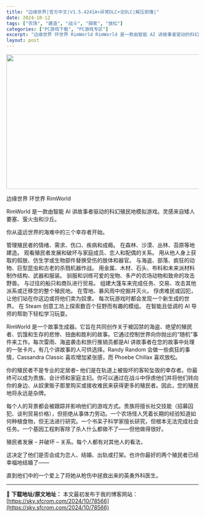 ```yaml
---
title: "边缘世界|官方中文|V1.5.4241A+异常DLC+全DLC|解压即撸|"
date: 2024-10-12
tags: ["农场", "建造", "战斗", "探索", "放松"]
categories: ["PC游戏下载", "PC游戏专区"]
excerpt: "边缘世界 环世界 RimWorld RimWorld 是一款由智能 AI 讲故事者驱动的科幻殖民地模拟游戏。灵感来自矮人要塞、萤火虫和沙丘。 你从遥远世界的海难中的三个幸存者开始。 管理殖民者的情绪、需求、伤口、疾病和成瘾。 在森林、沙漠、丛林、苔原等地建造。 观看殖民者发展和破坏与家庭成员、恋人和&hellip;"
layout: post
---
```


<img class="aligncenter size-full wp-image-78576" src="https://sky.sfcrom.com/wp-content/uploads/2024/10/2024101215123780.webp" alt="" width="616" height="353" />

边缘世界 环世界 RimWorld

RimWorld 是一款由智能 AI 讲故事者驱动的科幻殖民地模拟游戏。灵感来自矮人要塞、萤火虫和沙丘。

你从遥远世界的海难中的三个幸存者开始。

管理殖民者的情绪、需求、伤口、疾病和成瘾。
在森林、沙漠、丛林、苔原等地建造。
观看殖民者发展和破坏与家庭成员、恋人和配偶的关系。
用从他人身上获取的假肢、仿生学或生物部件替换受伤的肢体和器官。
与海盗、部落、疯狂的动物、巨型昆虫和古老的杀戮机器作战。
用金属、木材、石头、布料和未来派材料制作结构、武器和服装。
驯服和训练可爱的宠物、多产的农场动物和致命的攻击野兽。
与过往的船只和商队进行贸易。
组建大篷车来完成任务、交易、攻击其他派系或迁移您的整个殖民地。
在雪地、暴风雨中挖掘并灭火。
俘虏难民或囚犯，让他们站在你这边或将他们卖为奴隶。
每次玩游戏时都会发现一个新生成的世界。
在 Steam 创意工坊上探索数百个狂野而有趣的模组。
在智能且低调的 AI 导师的帮助下轻松学习玩耍。

RimWorld 是一个故事生成器。它旨在共同创作关于被囚禁的海盗、绝望的殖民者、饥饿和生存的悲惨、扭曲和胜利的故事。它通过控制世界向你抛出的“随机”事件来工作。每次雷雨、海盗袭击和旅行推销员都是AI 讲故事者在您的故事中处理的一张卡片。有几个讲故事的人可供选择。Randy Random 会做一些疯狂的事情，Cassandra Classic 喜欢增加紧张感，而 Phoebe Chillax 喜欢放松。

你的殖民者不是专业的定居者– 他们是在轨道上被毁坏的客轮坠毁的幸存者。你最终可以成为贵族、会计师和家庭主妇。你可以通过在战斗中俘虏他们并将他们转向你的身边、从奴隶贩子那里购买或接收难民来获得更多的殖民者。因此，您的殖民地将永远是杂牌。

每个人的背景都会被跟踪并影响他们的游戏方式。贵族将擅长社交技能（招募囚犯、谈判贸易价格），但拒绝从事体力劳动。一个农场怪人凭着长期的经验知道如何种植食物，但无法进行研究。一个书呆子科学家擅长研究，但根本无法完成社会任务。一个基因工程刺客除了杀人什么都做不了——但他做得很好。

殖民者发展 – 并破坏 – 关系。每个人都有对其他人的看法，

这决定了他们是否会成为恋人、结婚、出轨或打架。也许你最好的两个殖民者已经幸福地结婚了——

直到他们中的一个爱上了将她从枪伤中拯救出来的英勇外科医生。

---
📖 **下载地址/原文地址：** 本文最初发布于我的博客网站：[https://sky.sfcrom.com/2024/10/78566](https://sky.sfcrom.com/2024/10/78566)
